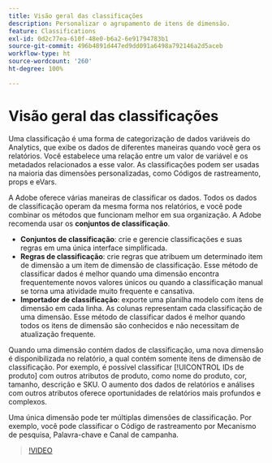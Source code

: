 ```yaml
---
title: Visão geral das classificações
description: Personalizar o agrupamento de itens de dimensão.
feature: Classifications
exl-id: 0d2c77ea-610f-48e0-b6a2-6e91794783b1
source-git-commit: 496b4891d447ed9dd091a6498a792146a2d5aceb
workflow-type: ht
source-wordcount: '260'
ht-degree: 100%

---
```


# Visão geral das classificações

Uma classificação é uma forma de categorização de dados variáveis do Analytics, que exibe os dados de diferentes maneiras quando você gera os relatórios. Você estabelece uma relação entre um valor de variável e os metadados relacionados a esse valor. As classificações podem ser usadas na maioria das dimensões personalizadas, como Códigos de rastreamento, props e eVars.

A Adobe oferece várias maneiras de classificar os dados. Todos os dados de classificação operam da mesma forma nos relatórios, e você pode combinar os métodos que funcionam melhor em sua organização. A Adobe recomenda usar os **conjuntos de classificação**.

* **Conjuntos de classificação**: crie e gerencie classificações e suas regras em uma única interface simplificada.
* **Regras de classificação**: crie regras que atribuem um determinado item de dimensão a um item de dimensão de classificação. Esse método de classificar dados é melhor quando uma dimensão encontra frequentemente novos valores únicos ou quando a classificação manual se torna uma atividade muito frequente e cansativa.
* **Importador de classificação**: exporte uma planilha modelo com itens de dimensão em cada linha. As colunas representam cada classificação de uma dimensão. Esse método de classificar dados é melhor quando todos os itens de dimensão são conhecidos e não necessitam de atualização frequente.

Quando uma dimensão contém dados de classificação, uma nova dimensão é disponibilizada no relatório, a qual contém somente itens de dimensão de classificação. Por exemplo, é possível classificar [!UICONTROL IDs de produto] com outros atributos de produto, como nome do produto, cor, tamanho, descrição e SKU. O aumento dos dados de relatórios e análises com outros atributos oferece oportunidades de relatórios mais profundos e complexos.

Uma única dimensão pode ter múltiplas dimensões de classificação. Por exemplo, você pode classificar o Código de rastreamento por Mecanismo de pesquisa, Palavra-chave e Canal de campanha.

>[!VIDEO](https://video.tv.adobe.com/v/16853/?quality=12)
